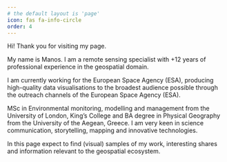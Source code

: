 ```yaml
---
# the default layout is 'page'
icon: fas fa-info-circle
order: 4
---
```


Hi! Thank you for visiting my page.

My name is Manos. I am a remote sensing specialist with +12 years of professional experience in the geospatial domain.

I am currently working for the European Space Agency (ESA), producing high-quality data visualisations to the broadest audience possible through the outreach channels of the European Space Agency (ESA).

MSc in Environmental monitoring, modelling and management from the University of London, King’s College and BA degree in Physical Geography from the University of the Aegean, Greece. I am very keen in science communication, storytelling, mapping and innovative technologies.

In this page expect to find (visual) samples of my work, interesting shares and information relevant to the geospatial ecosystem.
